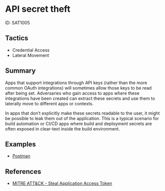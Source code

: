 # API secret theft
ID: SAT1005

## Tactics
* Credential Access
* Lateral Movement

## Summary
Apps that support integrations through API keys (rather than the more common OAuth integrations) will sometimes allow those keys to be read after being set. Adversaries who gain access to apps where these integrations have been created can extract these secrets and use them to laterally move to different apps or contexts.

In apps that don’t explicitly make these secrets readable to the user, it might be possible to leak them out of the application. This is a typical scenario for build automation or CI/CD apps where build and deployment secrets are often exposed in clear-text inside the build environment.


## Examples
* [Postman](examples/postman.md)

## References
* [MITRE ATT&CK - Steal Application Access Token](https://attack.mitre.org/techniques/T1528/)
